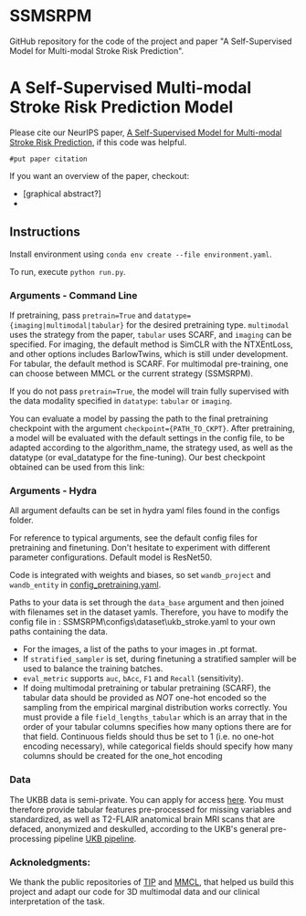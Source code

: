 # SSMSRPM
GitHub repository for the code of the project and paper "A Self-Supervised Model for Multi-modal Stroke Risk Prediction". 
# A Self-Supervised Multi-modal Stroke Risk Prediction Model

Please cite our NeurIPS paper, [A Self-Supervised Model for Multi-modal Stroke Risk Prediction](link), if this code was helpful.

```
#put paper citation
```

If you want an overview of the paper, checkout:
- [graphical abstract?]
- 


## Instructions

Install environment using `conda env create --file environment.yaml`. 

To run, execute `python run.py`.

### Arguments - Command Line

If pretraining, pass `pretrain=True` and `datatype={imaging|multimodal|tabular}` for the desired pretraining type. `multimodal` uses the strategy from the paper, `tabular` uses SCARF, and `imaging` can be specified. For imaging, the default method is SimCLR with the NTXEntLoss, and other options includes BarlowTwins, which is still under development. For tabular, the default method is SCARF. For multimodal pre-training, one can choose between MMCL or the current strategy (SSMSRPM). 

If you do not pass `pretrain=True`, the model will train fully supervised with the data modality specified in `datatype`: `tabular` or `imaging`.

You can evaluate a model by passing the path to the final pretraining checkpoint with the argument `checkpoint={PATH_TO_CKPT}`. After pretraining, a model will be evaluated with the default settings in the config file, to be adapted according to the algorithm_name, the strategy used, as well as the datatype (or eval_datatype for the fine-tuning). Our best checkpoint obtained can be used from this link: 

### Arguments - Hydra

All argument defaults can be set in hydra yaml files found in the configs folder.

For reference to typical arguments, see the default config files for pretraining and finetuning. Don't hesitate to experiment with different parameter configurations. Default model is ResNet50.

Code is integrated with weights and biases, so set `wandb_project` and `wandb_entity` in [config_pretraining.yaml](configs/config_pretraining.yaml).

Paths to your data is set through the `data_base` argument and then joined with filenames set in the dataset yamls. Therefore, you have to modify the config file in : SSMSRPM\configs\dataset\ukb_stroke.yaml to your own paths containing the data.

- For the images, a list of the paths to your images in .pt format.
- If `stratified_sampler` is set, during finetuning a stratified sampler will be used to balance the training batches.
- `eval_metric` supports `auc`, `bAcc`, `F1` and `Recall` (sensitivity).
- If doing multimodal pretraining or tabular pretraining (SCARF), the tabular data should be provided as *NOT* one-hot encoded so the sampling from the empirical marginal distribution works correctly. You must provide a file `field_lengths_tabular` which is an array that in the order of your tabular columns specifies how many options there are for that field. Continuous fields should thus be set to 1 (i.e. no one-hot encoding necessary), while categorical fields should specify how many columns should be created for the one_hot encoding  

### Data

The UKBB data is semi-private. You can apply for access [here](https://www.ukbiobank.ac.uk/enable-your-research/apply-for-access).
You must therefore provide tabular features pre-processed for missing variables and standardized, as well as T2-FLAIR anatomical brain MRI scans that are defaced, anonymized and deskulled, according to the UKB's general pre-processing pipeline [UKB pipeline](https://www.fmrib.ox.ac.uk/ukbiobank/fbp/). 

### Acknoledgments:

We thank the public repositories of [TIP](https://github.com/siyi-wind/TIP/tree/main) and [MMCL](https://github.com/paulhager/MMCL-Tabular-Imaging/tree/65070559e0a59944c4c78c667fc6372e8828520e), that helped us build this project and adapt our code for 3D multimodal data and our clinical interpretation of the task. 
